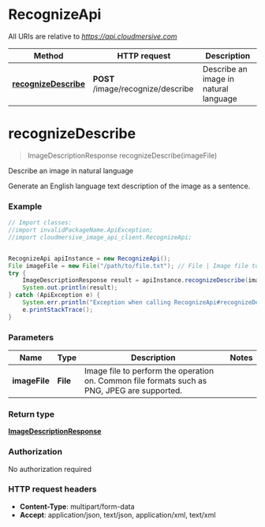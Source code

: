 # RecognizeApi

All URIs are relative to *https://api.cloudmersive.com*

Method | HTTP request | Description
------------- | ------------- | -------------
[**recognizeDescribe**](RecognizeApi.md#recognizeDescribe) | **POST** /image/recognize/describe | Describe an image in natural language


<a name="recognizeDescribe"></a>
# **recognizeDescribe**
> ImageDescriptionResponse recognizeDescribe(imageFile)

Describe an image in natural language

Generate an English language text description of the image as a sentence.

### Example
```java
// Import classes:
//import invalidPackageName.ApiException;
//import cloudmersive_image_api_client.RecognizeApi;


RecognizeApi apiInstance = new RecognizeApi();
File imageFile = new File("/path/to/file.txt"); // File | Image file to perform the operation on.  Common file formats such as PNG, JPEG are supported.
try {
    ImageDescriptionResponse result = apiInstance.recognizeDescribe(imageFile);
    System.out.println(result);
} catch (ApiException e) {
    System.err.println("Exception when calling RecognizeApi#recognizeDescribe");
    e.printStackTrace();
}
```

### Parameters

Name | Type | Description  | Notes
------------- | ------------- | ------------- | -------------
 **imageFile** | **File**| Image file to perform the operation on.  Common file formats such as PNG, JPEG are supported. |

### Return type

[**ImageDescriptionResponse**](ImageDescriptionResponse.md)

### Authorization

No authorization required

### HTTP request headers

 - **Content-Type**: multipart/form-data
 - **Accept**: application/json, text/json, application/xml, text/xml

